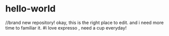 # hello-world
//brand new repository!
okay, this is the right place to edit.
and i need more time to familiar it.
#i love expresso , need a cup everyday!
